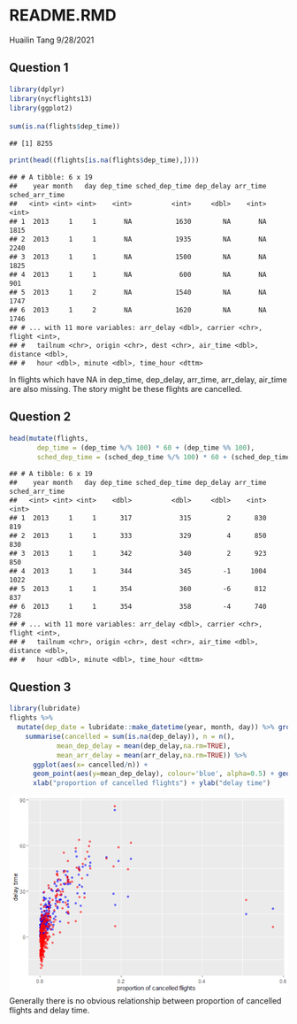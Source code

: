 README.RMD
================
Huailin Tang
9/28/2021

## Question 1

``` r
library(dplyr)
library(nycflights13)
library(ggplot2)

sum(is.na(flights$dep_time))
```

    ## [1] 8255

``` r
print(head((flights[is.na(flights$dep_time),])))
```

    ## # A tibble: 6 x 19
    ##    year month   day dep_time sched_dep_time dep_delay arr_time sched_arr_time
    ##   <int> <int> <int>    <int>          <int>     <dbl>    <int>          <int>
    ## 1  2013     1     1       NA           1630        NA       NA           1815
    ## 2  2013     1     1       NA           1935        NA       NA           2240
    ## 3  2013     1     1       NA           1500        NA       NA           1825
    ## 4  2013     1     1       NA            600        NA       NA            901
    ## 5  2013     1     2       NA           1540        NA       NA           1747
    ## 6  2013     1     2       NA           1620        NA       NA           1746
    ## # ... with 11 more variables: arr_delay <dbl>, carrier <chr>, flight <int>,
    ## #   tailnum <chr>, origin <chr>, dest <chr>, air_time <dbl>, distance <dbl>,
    ## #   hour <dbl>, minute <dbl>, time_hour <dttm>

In flights which have NA in dep\_time, dep\_delay, arr\_time,
arr\_delay, air\_time are also missing. The story might be these flights
are cancelled.

## Question 2

``` r
head(mutate(flights,
       dep_time = (dep_time %/% 100) * 60 + (dep_time %% 100),
       sched_dep_time = (sched_dep_time %/% 100) * 60 + (sched_dep_time %% 100)))
```

    ## # A tibble: 6 x 19
    ##    year month   day dep_time sched_dep_time dep_delay arr_time sched_arr_time
    ##   <int> <int> <int>    <dbl>          <dbl>     <dbl>    <int>          <int>
    ## 1  2013     1     1      317            315         2      830            819
    ## 2  2013     1     1      333            329         4      850            830
    ## 3  2013     1     1      342            340         2      923            850
    ## 4  2013     1     1      344            345        -1     1004           1022
    ## 5  2013     1     1      354            360        -6      812            837
    ## 6  2013     1     1      354            358        -4      740            728
    ## # ... with 11 more variables: arr_delay <dbl>, carrier <chr>, flight <int>,
    ## #   tailnum <chr>, origin <chr>, dest <chr>, air_time <dbl>, distance <dbl>,
    ## #   hour <dbl>, minute <dbl>, time_hour <dttm>

## Question 3

``` r
library(lubridate)
flights %>%
  mutate(dep_date = lubridate::make_datetime(year, month, day)) %>% group_by(dep_date) %>%
    summarise(cancelled = sum(is.na(dep_delay)), n = n(),
            mean_dep_delay = mean(dep_delay,na.rm=TRUE),
            mean_arr_delay = mean(arr_delay,na.rm=TRUE)) %>%
      ggplot(aes(x= cancelled/n)) + 
      geom_point(aes(y=mean_dep_delay), colour='blue', alpha=0.5) + geom_point(aes(y=mean_arr_delay), colour='red', alpha=0.5) + 
      xlab("proportion of cancelled flights") + ylab("delay time")
```

![](README_files/figure-gfm/unnamed-chunk-3-1.png)<!-- --> Generally
there is no obvious relationship between proportion of cancelled flights
and delay time.
